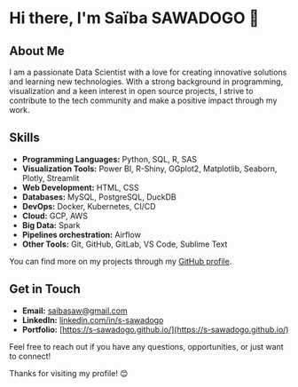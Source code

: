 <!--
# My Awesome GitHub Profile

## Hi there 👋

- 🔭 I’m currently working on ***Building Proxy Indicators about Unscheduled Care deductible from the SNDS databases.***
- 🌱 I’m currently learning DevOPs and LLMs.
- 👯 I’m looking to collaborate on *Data Science Projects.*
- 💬 Ask me about **Data Analysis**, **Data Science** and  **Machine Learning**.
- 📫 How to reach me: saibasaw@gmail.com
- 🌠 Portfolio Website: https://s-sawadogo.github.io/
- 💻 LinkedIn Profile: www.linkedin.com/in/saiba-sawadogo
- 😄 Pronouns: He/Him
- ⚡ Fun fact: **Nothing is impossible to a willing heart!**


## My Tools🧰
![python](https://github.com/user-attachments/assets/d1961f5f-8adc-4bc9-b235-12dec5704059)

![R](https://github.com/user-attachments/assets/3859e775-a681-49b3-b072-d1d9a3603b8d)

![sas](https://github.com/user-attachments/assets/708c74b3-271b-4f9b-a900-3b83be76ca07)

![postgresql](https://github.com/user-attachments/assets/1f31636e-aee4-49c4-94d9-30a41555ebc0)

![power bi](https://github.com/user-attachments/assets/74193f11-3525-47c5-b07c-1ac4ed037aa0)

- Python: [Download here !](https://www.python.org/downloads/)
- R: [Download here !](https://cran.r-project.org/bin/windows/base/)
- SAS: [Download here !](https://www.sas.com/fr_ch/software/software-downloads.html)
- PostgreSQL: [Download here !](https://www.postgresql.org/download/)
- PowerBI: [Download here !](https://www.microsoft.com/fr-fr/power-platform/products/power-bi)

-->

<!--
**s-sawadogo/s-sawadogo** is a ✨ _special_ ✨ repository because its `README.md` (this file) appears on your GitHub profile.

Here are some ideas to get you started:

- 🔭 I’m currently working on ...
- 🌱 I’m currently learning ...
- 👯 I’m looking to collaborate on ...
- 🤔 I’m looking for help with ...
- 💬 Ask me about ...
- 📫 How to reach me: ...
- 😄 Pronouns: ...
- ⚡ Fun fact: ...
-->


<!--
-->
# Hi there, I'm Saïba SAWADOGO 👋

## About Me

I am a passionate Data Scientist with a love for creating innovative solutions and learning new technologies. With a strong background in programming, visualization and a keen interest in open source projects, I strive to contribute to the tech community and make a positive impact through my work.

## Skills

- **Programming Languages:** Python, SQL, R, SAS
- **Visualization Tools:** Power BI, R-Shiny, GGplot2, Matplotlib, Seaborn, Plotly, Streamlit
- **Web Development:** HTML, CSS
- **Databases:** MySQL, PostgreSQL, DuckDB
- **DevOps:** Docker, Kubernetes, CI/CD
- **Cloud:** GCP, AWS
- **Big Data:** Spark
- **Pipelines orchestration:** Airflow
- **Other Tools:** Git, GitHub, GitLab, VS Code, Sublime Text
<!--
## Projects

Here are some of my notable projects:

1. **Project A** - A brief description of Project A and its features.
2. **Project B** - A brief description of Project B and its features.
3. **Project C** - A brief description of Project C and its features.
-->
You can find more on my projects through my [GitHub profile](https://github.com/s-sawadogo).

## Get in Touch

- **Email:** saibasaw@gmail.com
- **LinkedIn:** [linkedin.com/in/s-sawadogo](https://linkedin.com/in/s-sawadogo)
- **Portfolio:** [https://s-sawadogo.github.io/](https://s-sawadogo.github.io/)

Feel free to reach out if you have any questions, opportunities, or just want to connect!

Thanks for visiting my profile! 😊

